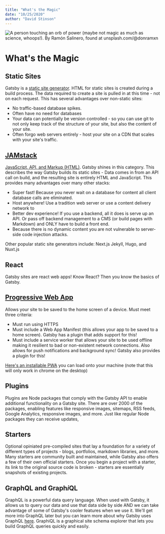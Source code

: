 ```yaml
---
title: "What's the Magic"
date: "10/25/2020"
author: "David Stinson"
---
```


![A person touching an orb of power (maybe not magic as much as science, whoops!). By Ramón Salinero, found at unsplash.com/@donramxn](https://images.unsplash.com/photo-1496065187959-7f07b8353c55?ixlib=rb-1.2.1&ixid=eyJhcHBfaWQiOjEyMDd9&auto=format&fit=crop&w=1200&q=80)

# What's the Magic

## Static Sites

Gatsby is a [static site generator](https://www.gatsbyjs.com/docs/glossary/static-site-generator/#what-is-a-static-site-generator). HTML for static sites is created during a build process. The data required to create a site is pulled in at this time - not on each request. This has several advantages over non-static sites:

- No traffic-based database spikes.
- Often have no need for databases
- Your data can potentially be version controlled - so you can use git to not only keep track of the structure of your site, but also the content of your site.
- Often forgo web servers entirely - host your site on a CDN that scales with your site's traffic.

## [JAMstack](https://jamstack.wtf/)

[JavaScript, API, and Markup (HTML)](https://jamstack.org/). Gatsby shines in this category. This describes the way Gatsby builds its static sites - Data comes in from an API call on build, and the resulting site is entirely HTML and JavaScript. This provides many advantages over many other stacks:

- Super fast! Because you never wait on a database for content all client database calls are eliminated.
- Host anywhere! Use a tradition web server or use a content delivery network to
- Better dev experience! If you use a backend, all it does is serve up an API. Or pass off backend management to a CMS (or build pages with Markdown) and ONLY have to build a front end.
- Because there is no dynamic content you are not vulnerable to server-side code injection attacks.

Other popular static site generators include: Next.js Jekyll, Hugo, and Nuxt.js

## React

Gatsby sites are react web apps! Know React? Then you know the basics of Gatsby. 

## [Progressive Web App](https://www.gatsbyjs.com/docs/progressive-web-app/#what-is-a-progressive-web-app)

Allows your site to be saved to the home screen of a device. Must meet three criteria: 

- Must run using HTTPS
- Must include a Web App Manifest (this allows your app to be saved to a home screen). Gatsby has a plugin that adds support for this!
- Must include a service worker that allows your site to be used offline making it resilient to bad or non-existent network connections. Also allows for push notifications and background sync! Gatsby also provides a plugin for this!

[Here's an installable PWA](https://web.dev/progressive-web-apps/) you can load onto your machine (note that this will only work in chrome on the desktop)

## Plugins

Plugins are Node packages that comply with the Gatsby API to enable additional functionality on a Gatsby site. There are over 2000 of the packages, enabling features like responsive images, sitemaps, RSS feeds, Google Analytics, responsive images, and more. Just like regular Node packages they can receive updates, 

## Starters

Optional opiniated pre-compiled sites that lay a foundation for a variety of different types of projects - blogs, portfolios, markdown libraries, and more. Many starters are community built and maintained, while Gatsby also offers a few of their own official starters. Once you begin a project with a starter, its link to the original source code is broken - starters are essentially snapshots of existing projects.

## GraphQL and Graph*i*QL

GraphQL is a powerful data query language. When used with Gatsby, it allows us to query our data and use that data side by side AND we can take advantage of some of Gatsby's cooler features when we use it. We'll get more into GraphQL later but you can learn more about why Gatsby uses GraphQL [here](https://www.gatsbyjs.com/docs/why-gatsby-uses-graphql/).  GraphiQL is a graphical site schema explorer that lets you build GraphQL queries quickly and easily.

